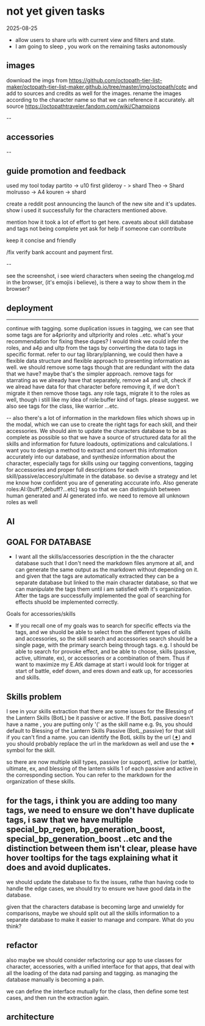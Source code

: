 # not yet given tasks 
2025-08-25
 - allow users to share urls with current view and filters and state. 
 - I am going to sleep , you work on the remaining tasks autonomously

## images

download the imgs from https://github.com/octopath-tier-list-maker/octopath-tier-list-maker.github.io/tree/master/img/octopath/cotc and add to sources and credits as well for the images.  rename the images according to the character name so that we can reference it accurately.
alt source https://octopathtraveler.fandom.com/wiki/Champions

--
## accessories

--
## guide promotion and feedback

used my tool today
partito -> u10 first
gilderoy - > shard
Theo -> Shard
molrusso -> A4
kouren -> shard
	

create a reddit post announcing the launch of the new site and it's updates. 
show i used it successfully for the characters mentioned above. 

mention how it took a lot of effort to get here. 
caveats about skill database and tags not being complete yet
ask for help if someone can contribute

keep it concise and friendly

/fix verify bank account and payment first. 

--

 see the screenshot, i see wierd characters when seeing the changelog.md in the browser, (it's emojis i believe), is there a way to show them in the browser? 

## deployment


---

continue with tagging.
some duplication issues in tagging, we can see that some tags are for a4priority and ultpriority and roles ..etc. what's your recommendation for fixing these dupes? I would think we could infer the roles, and a4p and ultp from the tags by converting the data to tags in specific format. refer to our tag library/planning, we could then have a flexible data structure and flexible approach to presenting information as well. we should remove some tags though that are redundant with the data that we have? maybe that's the simpler approach. remove tags for starrating as we already have that separately, remove a4 and ult, check if we alread have data for that character before removing it, if we don't migrate it then remove those tags. any role tags, migrate it to the roles as well, though i still like my idea of role:buffer kind of tags. please suggest. we also see tags for the class, like warrior ...etc. 

--
also there's a lot of information in the markdown files which shows up in the modal, which we can use to create the right tags for each skill, and their accessories. We should aim to update the characters database to be as complete as possible so that we have a source of structured data for all the skills and information for future loadouts, optimizations and calculations. I want you to design a method to extract and convert this information accurately into our database, and synthesize information about the character, especially tags for skills using our tagging conventions, tagging for accessories and proper full descriptions for each skill/passive/accesory/ultimate in the database. so devise a strategy and let me know how confident you are of generating acccurate info. Also generate roles:AI:{buff?,debuff?...etc} tags so that we can distinguish between human generated and AI generated info. we need to remove all unknown roles as well

## AI


## GOAL FOR DATABASE
 - I want all the skills/accessories description in the the character database such that I don't need the markdown files anymore at all, and can generate the same output as the markdown without depending on it. and given that the tags are automatically extracted they can be a separate database but linked to the main character database, so that we can manipulate the tags them until i am satisfied with it's organization. 
 After the tags are successfully implemented the goal of searching for effects shuold be implemented correctly. 


 Goals for accessories/skills
 - If you recall one of my goals was to search for specific effects via the tags, and we shuold be able to select from the different types of skills and accessories, so the skill search and accessories search should be a single page, with the primary search being through tags. 
 e.g. I should be able to search for provoke effect, and be able to choose, skills (passive, active, ultimate, ex), or accessories or a combination of them.
 Thus if want to maximize my E.Atk damage at start i would look for trigger at start of battle, edef down, and eres down and eatk up, for accessories and skills. 

 ## Skills problem
  I see in your skills extraction that there are some issues for the Blessing of the Lantern Skills (BotL) be it passive or active. If the BotL passive doesn't have a name , you are putting only '(' as the skill name e.g. 9s, you should default to Blessing of the Lantern Skills Passive (BotL_passive) for that skill if you can't find a name. you can identify the BotL skills by the url ([✦](https://www.notion.so/Blessing-of-the-Lantern-08a0c77714a940fa8ce8712b1582502d?pvs=21)) and you should probably replace the url in the markdown as well and use the ✦ symbol for the skill. 

  so there are now multiple skill types, passive (or support), active (or battle), ultimate, ex,  and blessing of the lantern skills 1 of each passive and active in the corresponding section. You can refer to the markdown for the organization of these skills. 

for the tags, i think you are adding too many tags, we need to ensure we don't have duplicate tags, i saw that we have multiple special_bp_regen, bp_generation_boost, special_bp_generation_boost ..etc and the distinction between them isn't clear, please have hover tooltips for the tags explaining what it does and avoid duplicates. 
-- 

we should update the database to fix the issues, rathe than having code to handle the edge cases, we should try to ensure we have good data in the database. 

given that the characters database is becoming large and unwieldy for comparisons, maybe we should split out all the skills information to a separate database to make it easier to manage and compare. What do you think? 

## refactor
also maybe we should consider refactoring our app to use classes for character, accessories, with a unified interface for that apps, that deal with all the loading of the data nad parsing and tagging. as managing the database manually is becoming a pain. 

we can define the interface mutually for the class, then define some test cases, and then run the extraction again. 


## architecture

